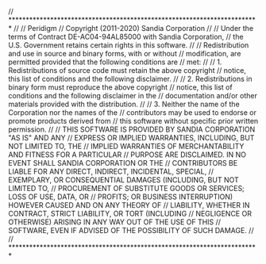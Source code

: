 // ************************************************************************
//
//                             Peridigm
//                 Copyright (2011-2020) Sandia Corporation
//
// Under the terms of Contract DE-AC04-94AL85000 with Sandia Corporation,
// the U.S. Government retains certain rights in this software.
//
// Redistribution and use in source and binary forms, with or without
// modification, are permitted provided that the following conditions are
// met:
//
// 1. Redistributions of source code must retain the above copyright
// notice, this list of conditions and the following disclaimer.
//
// 2. Redistributions in binary form must reproduce the above copyright
// notice, this list of conditions and the following disclaimer in the
// documentation and/or other materials provided with the distribution.
//
// 3. Neither the name of the Corporation nor the names of the
// contributors may be used to endorse or promote products derived from
// this software without specific prior written permission.
//
// THIS SOFTWARE IS PROVIDED BY SANDIA CORPORATION "AS IS" AND ANY
// EXPRESS OR IMPLIED WARRANTIES, INCLUDING, BUT NOT LIMITED TO, THE
// IMPLIED WARRANTIES OF MERCHANTABILITY AND FITNESS FOR A PARTICULAR
// PURPOSE ARE DISCLAIMED. IN NO EVENT SHALL SANDIA CORPORATION OR THE
// CONTRIBUTORS BE LIABLE FOR ANY DIRECT, INDIRECT, INCIDENTAL, SPECIAL,
// EXEMPLARY, OR CONSEQUENTIAL DAMAGES (INCLUDING, BUT NOT LIMITED TO,
// PROCUREMENT OF SUBSTITUTE GOODS OR SERVICES; LOSS OF USE, DATA, OR
// PROFITS; OR BUSINESS INTERRUPTION) HOWEVER CAUSED AND ON ANY THEORY OF
// LIABILITY, WHETHER IN CONTRACT, STRICT LIABILITY, OR TORT (INCLUDING
// NEGLIGENCE OR OTHERWISE) ARISING IN ANY WAY OUT OF THE USE OF THIS
// SOFTWARE, EVEN IF ADVISED OF THE POSSIBILITY OF SUCH DAMAGE.
//
// ************************************************************************